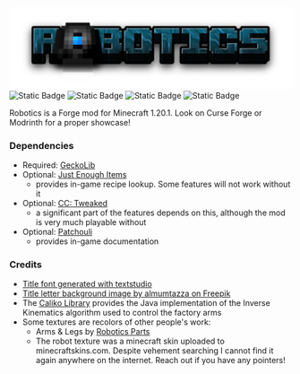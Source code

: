 ![](logo.png)
![Static Badge](https://img.shields.io/badge/Version-1.0-134a5d?style=for-the-badge)
![Static Badge](https://img.shields.io/badge/-Modrinth-555555?style=for-the-badge&logo=modrinth&link=https%3A%2F%2Fmodrinth.com%2F)
![Static Badge](https://img.shields.io/badge/-CurseForge-555555?style=for-the-badge&logo=curseforge)
![Static Badge](https://img.shields.io/badge/-Github-555555?style=for-the-badge&logo=github&link=https%3A%2F%2Fgithub.com%2F)


Robotics is a Forge mod for Minecraft 1.20.1. Look on Curse Forge or Modrinth for a proper showcase!

### Dependencies

- Required: [GeckoLib](https://modrinth.com/mod/geckolib)
- Optional: [Just Enough Items](https://modrinth.com/mod/jei)
  - provides in-game recipe lookup. Some features will not work without it
- Optional: [CC: Tweaked](https://modrinth.com/mod/cc-tweaked)
  - a significant part of the features depends on this, although the mod is very much playable without
- Optional: [Patchouli](https://modrinth.com/mod/patchouli)
  - provides in-game documentation


### Credits
- <a href="https://www.textstudio.com/">Title font generated with textstudio</a>
- <a href="https://de.freepik.com/vektoren-kostenlos/3d-stil-schwarzer-hintergrund-mit-papierschicht_36325403.htm#fromView=search&page=1&position=16&uuid=431323a0-2833-4efb-b4e8-16da59daff7d">Title letter background image by almumtazza on Freepik</a>
- The [Caliko Library](https://github.com/FedUni/caliko) provides the Java implementation of the Inverse Kinematics algorithm used to control the factory arms
- Some textures are recolors of other people's work:
  - Arms & Legs by [Robotics Parts](https://www.curseforge.com/minecraft/mc-mods/roboticparts)
  - The robot texture was a minecraft skin uploaded to minecraftskins.com. Despite vehement searching I cannot find it again anywhere on the internet. Reach out if you have any pointers!